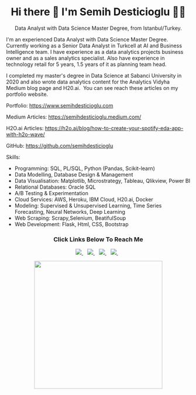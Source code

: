 
<h1 align='center'>
  Hi there 👋 I'm Semih Desticioglu 👨‍💻
</h1>

<p align='center'>
  Data Analyst with Data Science Master Degree, from Istanbul/Turkey. 
</p>

I'm an experienced Data Analyst with Data Science Master Degree. Currently working as a Senior Data Analyst in Turkcell at AI and Business Intelligence team. I have experience as a data analytics projects business owner and as a sales analytics specialist. Also have experience in technology retail for 5 years, 1.5 years of it as planning team head.

I completed my master's degree in Data Science at Sabanci University in 2020 and also wrote data analytics content for the Analytics Vidyha Medium blog page and H20.ai.  You can see reach these articles on my portfolio website.


Portfolio: https://www.semihdesticioglu.com

Medium Articles: https://semihdesticioglu.medium.com/

H2O.ai Articles: https://h2o.ai/blog/how-to-create-your-spotify-eda-app-with-h2o-wave/

GitHub: https://github.com/semihdesticioglu

Skills:
*  Programming: SQL, PL/SQL, Python (Pandas, Scikit-learn)
*  Data Modelling, Database Design & Management
*  Data Visualisation: Matplotlib, Microstrategy, Tableau, Qlikview, Power BI
*  Relational Databases: Oracle SQL
*  A/B Testing & Experimentation
*  Cloud Services: AWS, Heroku, IBM Cloud, H20.ai, Docker
*  Modeling: Supervised & Unsupervised Learning, Time Series Forecasting, Neural Networks, Deep Learning
*  Web Scraping: Scrapy,Selenium, BeatifulSoup
*  Web Development: Flask, Html, CSS, Bootstrap

<h3 align='center'>
   Click Links Below To Reach Me 
</h3>
<p align='center'>
  
   <a href="https://semihdesticioglu.github.io/semihdesticioglu/">
    <img src="https://img.shields.io/badge/website-000000?style=for-the-badge&logo=About.me&logoColor=white" />
  </a>&nbsp;&nbsp;
  
  <a href="https://www.linkedin.com/in/semihdesticioglu/">
    <img src="https://img.shields.io/badge/linkedin-%230077B5.svg?&style=for-the-badge&logo=linkedin&logoColor=white" />
  </a>&nbsp;&nbsp;
  

  
  <a href="https://semihdesticioglu.medium.com/">
    <img src="https://img.shields.io/badge/Medium-12100E?style=for-the-badge&logo=medium&logoColor=white" />
  </a>&nbsp;&nbsp;
     
  
  <a href="https://www.youtube.com/channel/UCxNTsMhVzAI9i0gWS6TcsVQ">
    <img src="https://img.shields.io/badge/YouTube-FF0000?style=for-the-badge&logo=youtube&logoColor=white" />
  </a>&nbsp;&nbsp;
   
  
</p>


<p align='center'>
  <a href="#"><img src="https://github-readme-stats.vercel.app/api/top-langs/?username=semihdesticioglu&show_icons=true&count_private=true" width="350"></a>
</p>

